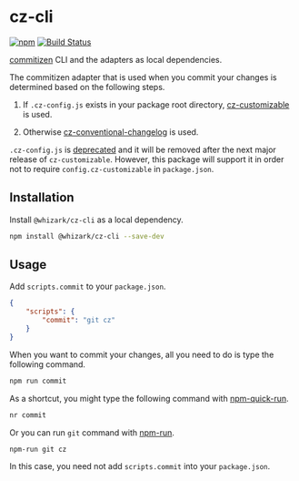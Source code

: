 # cz-cli

[![npm][npm-image]][npm-url]
[![Build Status][travis-image]][travis-url]

[commitizen][] CLI and the adapters as local dependencies.

The commitizen adapter that is used when you commit your changes is determined
based on the following steps.

1.  If `.cz-config.js` exists in your package root directory,
    [cz-customizable][] is used.

2.  Otherwise [cz-conventional-changelog][] is used.

`.cz-config.js` is [deprecated][] and it will be removed after the next major
release of `cz-customizable`.
However, this package will support it in order not to require
`config.cz-customizable` in `package.json`.

## Installation

Install `@whizark/cz-cli` as a local dependency.

```sh
npm install @whizark/cz-cli --save-dev
```

## Usage

Add `scripts.commit` to your `package.json`.

```json
{
    "scripts": {
        "commit": "git cz"
    }
}
```

When you want to commit your changes, all you need to do is type the following
command.

```sh
npm run commit
```

As a shortcut, you might type the following command with [npm-quick-run][].

```sh
nr commit
```

Or you can run `git` command with [npm-run][].

```sh
npm-run git cz
```

In this case, you need not add `scripts.commit` into your `package.json`.

[commitizen]: https://github.com/commitizen/cz-cli
[cz-conventional-changelog]: https://github.com/commitizen/cz-conventional-changelog
[cz-customizable]: https://github.com/leonardoanalista/cz-customizable
[npm-quick-run]: https://github.com/bahmutov/npm-quick-run
[npm-run]: https://github.com/timoxley/npm-run
[deprecated]: https://github.com/leonardoanalista/cz-customizable#you-have-two-options-to-configure-cz-customizable

[npm-image]: https://img.shields.io/npm/v/@whizark/cz-cli.svg
[npm-url]: https://www.npmjs.com/@whizark/cz-cli

[travis-image]: https://travis-ci.org/whizark/cz-cli.svg?branch=master
[travis-url]: https://travis-ci.org/whizark/cz-cli
